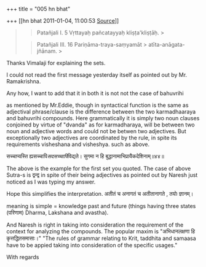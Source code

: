 +++
title = "005 hn bhat"

+++
[[hn bhat	2011-01-04, 11:00:53 [Source](https://groups.google.com/g/samskrita/c/0oGCp8epmvQ)]]



> 
> > 
> > 
> > 
> > 
> > 
> > 
> > 
> >  Patañjali I. 5 Vṛttayaḥ pañcatayyaḥ kliṣṭa'kliṣṭāḥ. >
> 
> > 
> > 
> > 
> > 
> >  Patañjali III. 16 Pariṇāma-traya-saṃyamāt > atīta-anāgata-jñānam. >
> 
> > 
> > 
> > 
> > 
> > 
> > 
> > 

  

Thanks Vimalaji for explaining the sets.

  

I could not read the first message yesterday itself as pointed out by Mr. Ramakrishna.

  

Any how, I want to add that it in both it is not not the case of bahuvrihi

as mentioned by Mr.Eddie, though in syntactical function is the same as adjectival phrase/clause is the difference between the two karmadhaaraya and bahuvrihi compounds. Here grammatically it is simply two noun clauses conjoined by virtue of "dvanda" as for karmadharaya, will be between two noun and adjective words and could not be betwen two adjectives. But exceptionally two adjectives are coordinated by the rule, in spite its requirements visheshana and visheshya. such as above.

  

सच्चाप्यस्ति ह्यसच्चापि*सदसच्चापि*विद्यते। सुगमा न हि बुद्धानामाभिप्रायैकदेशिनाम्॥४४॥



The above is the example for the first set you quoted. The case of above Sutra-s is द्वन्द्व in spite of their being adjectives as pointed out by Naresh just noticed as I was typing my answer.

  

Hope this simplifies the interpretation. अतीतं च अनागतं च अतीतानागते , तयोः ज्ञानम्।

meaning is simple = knowledge past and future (things having three states (परिणाम) Dharma, Lakshana and avastha).

  

And Naresh is right in taking into consideration the requirement of the context for analyzing the compounds. The popular maxim is "अभिधानलक्षणा हि कृत्तद्धितसमासाः।" "The rules of grammar relating to Krit, taddhita and samaasa have to be appied taking into consideration of the specific usages."



With regards

  

  

  

  

  

  

  

